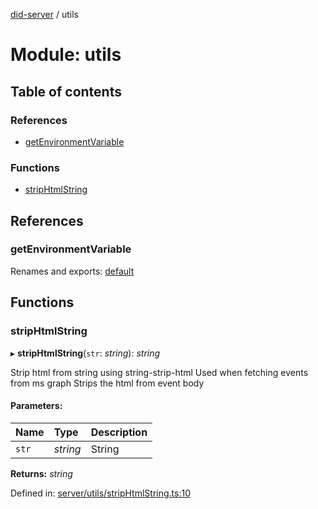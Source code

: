 [did-server](../README.md) / utils

# Module: utils

## Table of contents

### References

- [getEnvironmentVariable](utils.md#getenvironmentvariable)

### Functions

- [stripHtmlString](utils.md#striphtmlstring)

## References

### getEnvironmentVariable

Renames and exports: [default](utils_env.md#default)

## Functions

### stripHtmlString

▸ **stripHtmlString**(`str`: *string*): *string*

Strip html from string using string-strip-html
Used when fetching events from ms graph
Strips the html from event body

#### Parameters:

Name | Type | Description |
:------ | :------ | :------ |
`str` | *string* | String    |

**Returns:** *string*

Defined in: [server/utils/stripHtmlString.ts:10](https://github.com/Puzzlepart/did/blob/049fedc8/server/utils/stripHtmlString.ts#L10)
